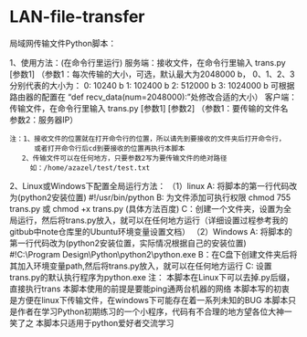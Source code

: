 # LAN-file-transfer
局域网传输文件Python脚本：

1、使用方法：(在命令行里运行)
	服务端：接收文件，在命令行里输入
		trans.py [参数1]
		（参数1：每次传输的大小，可选，默认最大为2048000 b，
				0、1、2、3分别代表的大小为：
					0: 10240 b
					1: 102400 b
					2: 512000 b
					3: 1024000 b
				可根据路由器的配置在 “def recv_data(num=2048000):”处修改合适的大小）
	客户端：传输文件，在命令行里输入
		trans.py [参数1] [参数2]
		（参数1：要传输的文件名   参数2：服务器IP）
		
	注：1、接收文件的位置就在打开命令行的位置，所以请先到要接收的文件夹后打开命令行，
	      或者打开命令行后cd到要接收的位置再执行本脚本
	   2、传输文件可以在任何地方，只要参数2写为要传输文件的绝对路径 
		 如：/home/azazel/test/test.txt
2、Linux或Windows下配置全局运行方法：
	（1）linux
		A: 将脚本的第一行代码改为(python2安装位置)
			#!/usr/bin/python
		B: 为文件添加可执行权限
			chmod 755 trans.py 或 chmod +x trans.py  (具体方法百度)
		C：创建一个文件夹，设置为全局运行，然后将trans.py放入，就可以在任何地方运行（详细设置过程参考我的gitbub中note仓库里的Ubuntu环境变量设置文档）
	（2）Windows
		A: 将脚本的第一行代码改为(python2安装位置，实际情况根据自己的安装位置)
			#!C:\Program Design\Python\python2\python.exe
		B：在C盘下创建文件夹后将其加入环境变量path,然后将trans.py放入，就可以在任何地方运行
		C: 设置trans.py的默认执行程序为python.exe
注：
	本脚本在Linux下可以去掉.py后缀，直接执行trans
    本脚本使用的前提是要能ping通两台机器的网络
    本脚本写的初衷是方便在linux下传输文件，在windows下可能存在着一系列未知的BUG
    本脚本只是作者在学习Python初期练习的一个小程序，代码有不合理的地方望各位大神一笑了之
    本脚本只适用于python爱好者交流学习
